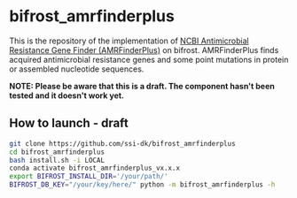 # bifrost_amrfinderplus

This is the repository of the implementation of [NCBI Antimicrobial Resistance Gene Finder (AMRFinderPlus)](https://github.com/ncbi/amr) on bifrost.
AMRFinderPlus finds acquired antimicrobial resistance genes and some point mutations in protein or assembled nucleotide sequences.

**NOTE: Please be aware that this is a draft. The component hasn't been tested and it doesn't work yet.**

## How to launch - draft
```bash
git clone https://github.com/ssi-dk/bifrost_amrfinderplus
cd bifrost_amrfinderplus
bash install.sh -i LOCAL
conda activate bifrost_amrfinderplus_vx.x.x
export BIFROST_INSTALL_DIR='/your/path/'
BIFROST_DB_KEY="/your/key/here/" python -m bifrost_amrfinderplus -h
```
